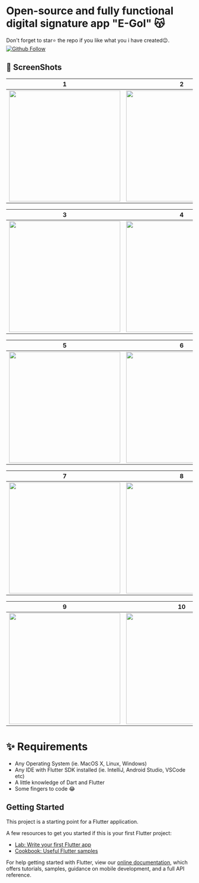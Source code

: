 # Open-source and fully functional digital signature app "E-Gol" 😽

Don't forget to star⭐ the repo if you like what you i have created😉.
[![Github Follow](https://img.shields.io/github/followers/ruslanbek0809?style=social)](https://github.com/Ruslanbek0809)


## 📸 ScreenShots

| 1 | 2|
|------|-------|
|<img src="ss/1.png" width="300">|<img src="ss/2.png" width="300">|

| 3 | 4|
|------|-------|
|<img src="ss/3.png" width="300">|<img src="ss/4.png" width="300">|

| 5 | 6|
|------|-------|
|<img src="ss/5.png" width="300">|<img src="ss/6.png" width="300">|

| 7 | 8|
|------|-------|
|<img src="ss/7.png" width="300">|<img src="ss/8.png" width="300">|

| 9 | 10|
|------|-------|
|<img src="ss/9.png" width="300">|<img src="ss/10.png" width="300">|



# ✨ Requirements
- Any Operating System (ie. MacOS X, Linux, Windows)
- Any IDE with Flutter SDK installed (ie. IntelliJ, Android Studio, VSCode etc)
- A little knowledge of Dart and Flutter
- Some fingers to code 😂

## Getting Started

This project is a starting point for a Flutter application.

A few resources to get you started if this is your first Flutter project:

- [Lab: Write your first Flutter app](https://flutter.dev/docs/get-started/codelab)
- [Cookbook: Useful Flutter samples](https://flutter.dev/docs/cookbook)

For help getting started with Flutter, view our
[online documentation](https://flutter.dev/docs), which offers tutorials,
samples, guidance on mobile development, and a full API reference.
